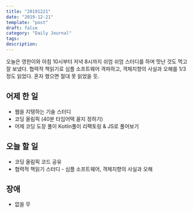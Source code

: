 ```yaml
---
title: "20191221"
date: "2019-12-21"
template: "post"
draft: false
category: "Daily Journal"
tags:
description:
---
```


오늘은 영한이와 아침 10시부터 저녁 8시까지 쉬엄 쉬엄
스터디를 하며 맛난 것도 먹고 잘 보냈다.
협력적 책읽기로 심플 소프트웨어 격파하고,
객체지향의 사실과 오해를 1/3 정도 읽었다.
혼자 했으면 절대 못 읽었을 듯.

## 어제 한 일

* 웹을 지탱하는 기술 스터디
* 코딩 올림픽 (40분 타임어택 꼴지 정하기)
* 어제 코딩 도장 풀이 Kotlin풀이 리팩토링 & JS로 풀어보기

## 오늘 할 일

* 코딩 올림픽 코드 공유
* 협력적 책읽기 스터디 - 심플 소프트웨어, 객체지향의 사실과 오해

## 장애

* 없을 무
